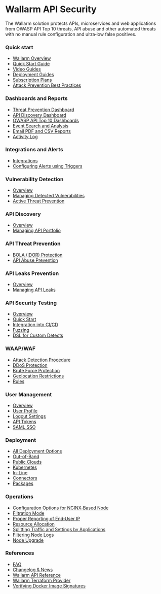 # Wallarm API Security

The Wallarm solution protects APIs, microservices and web applications from OWASP API Top 10 threats, API abuse and other automated threats with no manual rule configuration and ultra‑low false positives.

<div class="navigation">
<div class="navigation-card">
    <h3>Quick start</h3>
    <p><ul>
    <li><a href="./about-wallarm/overview/">Wallarm Overview</a></li>
    <li><a href="./quickstart/">Quick Start Guide</a></li>
    <li><a href="./demo-videos/overview/">Video Guides</a></li>
    <li><a href="./installation/supported-deployment-options/">Deployment Guides</a></li>
    <li><a href="./about-wallarm/subscription-plans/">Subscription Plans</a></li>
    <li><a href="./quickstart/attack-prevention-best-practices/">Attack Prevention Best Practices</a></li>
    </ul></p>
</div>

<div class="navigation-card">
    <h3>Dashboards and Reports</h3>
    <p><ul>
    <li><a href="./user-guides/dashboards/threat-prevention/">Threat Prevention Dashboard</a></li>
    <li><a href="./user-guides/dashboards/api-discovery/">API Discovery Dashboard</a></li>
    <li><a href="./user-guides/dashboards/owasp-api-top-ten/">OWASP API Top 10 Dashboards</a></li>
    <li><a href="./user-guides/search-and-filters/use-search/">Event Search and Analysis</a></li>
    <li><a href="./user-guides/search-and-filters/custom-report/">Email PDF and CSV Reports</a></li>
    <li><a href="./user-guides/settings/audit-log/">Activity Log</a></li>
    </ul></p>
</div>

<div class="navigation-card">
    <h3>Integrations and Alerts</h3>
    <p><ul>
    <li><a href="./user-guides/settings/integrations/integrations-intro/">Integrations</a></li>
    <li><a href="./user-guides/triggers/triggers/">Configuring Alerts using Triggers</a></li>
    </ul></p>
</div>

<div class="navigation-card">
    <h3>Vulnerability Detection</h3>
    <p><ul>
    <li><a href="./about-wallarm/detecting-vulnerabilities/">Overview</a></li>
    <li><a href="./user-guides/vulnerabilities/">Managing Detected Vulnerabilities</a></li>
    <li><a href="./admin-en/attack-rechecker-best-practices/">Active Threat Prevention</a></li>
    </ul></p>
</div>

<div class="navigation-card">
    <h3>API Discovery</h3>
    <p><ul>
    <li><a href="./about-wallarm/api-discovery/">Overview</a></li>
    <li><a href="./user-guides/api-discovery/">Managing API Portfolio</a></li>
    </ul></p>
</div>

<div class="navigation-card">
    <h3>API Threat Prevention</h3>
    <p><ul>
    <li><a href="./admin-en/configuration-guides/protecting-against-bola/">BOLA (IDOR) Protection</a></li>
    <li><a href="./about-wallarm/api-abuse-prevention/">API Abuse Prevention</a></li>
    </ul></p>
</div>

<div class="navigation-card">
    <h3>API Leaks Prevention</h3>
    <p><ul>
    <li><a href="./about-wallarm/api-leaks/">Overview</a></li>
    <li><a href="./user-guides/api-leaks/">Managing API Leaks</a></li>
    </ul></p>
</div>

<div class="navigation-card">
    <h3>API Security Testing</h3>
    <p><ul>
    <li><a href="./fast/">Overview</a></li>
    <li><a href="./fast/qsg/deployment-options/">Quick Start</a></li>
    <li><a href="./fast/poc/integration-overview/">Integration into CI/CD</a></li>
    <li><a href="./fast/operations/test-policy/fuzzer-intro/">Fuzzing</a></li>
    <li><a href="./fast/dsl/intro/">DSL for Custom Detects</a></li>
    </ul></p>
</div>

<div class="navigation-card">
    <h3>WAAP/WAF</h3>
    <p><ul>
    <li><a href="./about-wallarm/protecting-against-attacks/">Attack Detection Procedure</a></li>
    <li><a href="./admin-en/configuration-guides/protecting-against-ddos/">DDoS Protection</a></li>
    <li><a href="./admin-en/configuration-guides/protecting-against-bruteforce/">Brute Force Protection</a></li>
    <li><a href="./user-guides/ip-lists/overview/">Geolocation Restrictions</a></li>
    <li><a href="./user-guides/rules/intro/">Rules</a></li>
    </ul></p>
</div>

<div class="navigation-card">
    <h3>User Management</h3>
    <p><ul>
    <li><a href="./user-guides/settings/users/">Overview</a></li>
    <li><a href="./user-guides/settings/account/">User Profile</a></li>
    <li><a href="./user-guides/settings/general/">Logout Settings</a></li>
    <li><a href="./user-guides/settings/api-tokens/">API Tokens</a></li>
    <li><a href="./admin-en/configuration-guides/sso/intro/">SAML SSO</a></li>
    </ul></p>
</div>

<div class="navigation-card">
    <h3>Deployment</h3>
    <p><ul>
    <li><a href="./installation/supported-deployment-options/">All Deployment Options</a></li>
    <li><a href="./installation/oob/overview/">Out-of-Band</a></li>
    <li><a href="./installation/supported-deployment-options/#public-clouds">Public Clouds</a></li>
    <li><a href="./installation/supported-deployment-options/#kubernetes">Kubernetes</a></li>
    <li><a href="./installation/inline/overview/">In-Line</a></li>
    <li><a href="./installation/connectors/overview/">Connectors</a></li>
    <li><a href="./installation/supported-deployment-options/#packages">Packages</a></li>
    </ul></p>
</div>

<div class="navigation-card">
    <h3>Operations</h3>
    <p><ul>
    <li><a href="./admin-en/configure-parameters-en/">Configuration Options for NGINX‑Based Node</a></li>
    <li><a href="./admin-en/configure-wallarm-mode/">Filtration Mode</a></li>
    <li><a href="./admin-en/using-proxy-or-balancer-en/">Proper Reporting of End‑User IP</a></li>
    <li><a href="./admin-en/configuration-guides/allocate-resources-for-node/">Resource Allocation</a></li>
    <li><a href="./user-guides/settings/applications/">Splitting Traffic and Settings by Applications</a></li>
    <li><a href="./admin-en/configure-logging/">Filtering Node Logs</a></li>
    <li><a href="./updating-migrating/what-is-new/">Node Upgrade</a></li>
    </ul></p>
</div>

<div class="navigation-card">
    <h3>References</h3>
    <p><ul>
    <li><a href="./faq/ingress-installation/">FAQ</a></li>
    <li><a href="./news/">Changelog & News</a></li>
    <li><a href="./api/overview/">Wallarm API Reference</a></li>
    <li><a href="./admin-en/managing/terraform-provider/">Wallarm Terraform Provider</a></li>
    <li><a href="./integrations-devsecops/verify-docker-image-signature/">Verifying Docker Image Signatures</a></li>
    </ul></p>
</div>

</div>